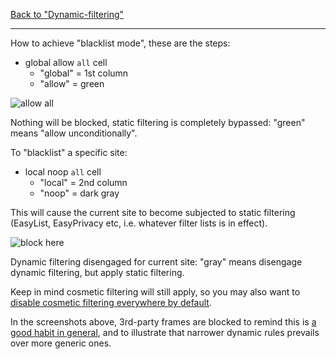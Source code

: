 [Back to "Dynamic-filtering"](https://github.com/gorhill/uBlock/wiki/Dynamic-filtering)

***

How to achieve "blacklist mode", these are the steps:

- global allow `all` cell
    - "global" = 1st column
    - "allow" = green

![allow all](https://vgy.me/WyvT5C.png)

Nothing will be blocked, static filtering is completely bypassed: "green" means "allow unconditionally".

To "blacklist" a specific site:

- local noop `all` cell
    - "local" = 2nd column
    - "noop" = dark gray

This will cause the current site to become subjected to static filtering (EasyList, EasyPrivacy etc, i.e. whatever filter lists is in effect).

![block here](https://vgy.me/SnYE6y.png)

Dynamic filtering disengaged for current site: "gray" means disengage dynamic filtering, but apply static filtering.

Keep in mind cosmetic filtering will still apply, so you may also want to [disable cosmetic filtering everywhere by default](https://github.com/gorhill/uBlock/wiki/Per-site-switches#no-cosmetic-filtering).

In the screenshots above, 3rd-party frames are blocked to remind this is [a good habit in general](https://github.com/gorhill/uBlock/wiki/Dynamic-filtering:-Benefits-of-blocking-3rd-party-iframe-tags), and to illustrate that narrower dynamic rules prevails over more generic ones.